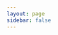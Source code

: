 ```yaml
---
layout: page
sidebar: false
---
```


<div class="flex p-6 justify-center items-center">
	<category :categories="categories" />
</div>

<script setup lang="ts">
import category from '../components/category.vue';

const categories: Array<{
    title: string;
    link: string;
    decription?: string;
    icon: string;
    cover?: string
    coverAlt?: string
  }> = [{
	  title: '搭建基于 Vite4 + Ant Design Vue 3.0 管理系统',
    link: '搭建基于 Vite4 + Ant Design Vue 3.0 管理系统',
    icon: 'VueJS'
  },{
	  title: '搭建基于 VitePress 个人网站',
    link: '搭建基于 Vite4 + Ant Design Vue 3.0 管理系统',
    icon: 'VueJS'
  },{
	  title: 'Vite 打包优化教程',
    link: '搭建基于 Vite4 + Ant Design Vue 3.0 管理系统',
    icon: 'VueJS'
  },{
	  title: 'P-Touch P900 打印机使用',
    link: '/blog/2023-06/P-Touch P900 打印机使用.html',
    decription: '基于 VueJS + .NET + 微信小程序 开发，实现旅客服务二维码打印',
    icon: 'VueJS',
    cover: '/images/cmono-20230620145254.jpg'
  },{
	  title: '使用 SkiaSharp 实现图片水印',
    link: '/blog/2023-05/skiashap_watermark.html',
    description: '使用 SkiaSharp 实现图片水印',
    icon: 'VueJS'
  },{
	  title: 'Vite 打包优化教程',
    link: '搭建基于 Vite4 + Ant Design Vue 3.0 管理系统',
    icon: 'VueJS'
  },{
	  title: '搭建基于 Vite4 + Ant Design Vue 3.0 管理系统',
    link: '搭建基于 Vite4 + Ant Design Vue 3.0 管理系统',
    icon: 'VueJS'
  },{
	  title: '搭建基于 VitePress 个人网站',
    link: '搭建基于 Vite4 + Ant Design Vue 3.0 管理系统',
    icon: 'VueJS'
  },{
	  title: 'Vite 打包优化教程',
    link: '搭建基于 Vite4 + Ant Design Vue 3.0 管理系统',
    icon: 'VueJS'
  }];

</script>